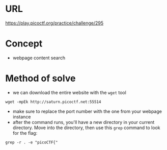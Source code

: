 # URL
https://play.picoctf.org/practice/challenge/295
# Concept
* webpage content search
# Method of solve
* we can download the entire website with the `wget` tool
```
wget -mpEk http://saturn.picoctf.net:55514
```
* make sure to replace the port number with the one from your webpage instance
* after the command runs, you'll have a new directory in your current directory. Move into the directory, then use this `grep` command to look for the flag:
```
grep -r . -e "picoCTF{"
```
